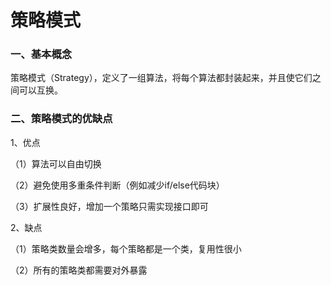 # 策略模式
### 一、基本概念
策略模式（Strategy），定义了一组算法，将每个算法都封装起来，并且使它们之间可以互换。

### 二、策略模式的优缺点
1、优点

（1）算法可以自由切换

（2）避免使用多重条件判断（例如减少if/else代码块）

（3）扩展性良好，增加一个策略只需实现接口即可

2、缺点

（1）策略类数量会增多，每个策略都是一个类，复用性很小 

（2）所有的策略类都需要对外暴露